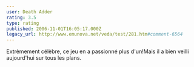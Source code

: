 ```yaml
---
user: Death Adder
rating: 3.5
type: rating
published: 2006-11-01T16:05:17.000Z
legacy_url: http://www.emunova.net/veda/test/281.htm#comment-6564
---
```

Extrèmement célèbre, ce jeu en a passionné plus d'un!Mais il a bien veilli aujourd'hui sur tous les plans.